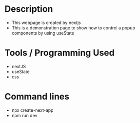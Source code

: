 # Description

- This webpage is created by nextjs
- This is a demonstration page to show how to control a popup components by using useState

# Tools / Programming Used

- nextJS
- useState
- css

# Command lines

- npx create-next-app
- npm run dev
